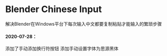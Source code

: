 # Blender Chinese Input
解决Blender在Windows平台下每次输入中文都要复制粘贴才能输入的繁琐步骤

#### 2020-07-28：
添加了手动添加换行符按钮
添加手动设置字体为思源黑体
